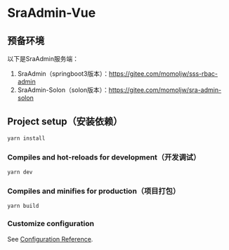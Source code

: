# SraAdmin-Vue

## 预备环境
以下是SraAdmin服务端：
1. SraAdmin（springboot3版本）：https://gitee.com/momoljw/sss-rbac-admin
2. SraAdmin-Solon（solon版本）：https://gitee.com/momoljw/sra-admin-solon

## Project setup（安装依赖）
```
yarn install
```

### Compiles and hot-reloads for development（开发调试）
```
yarn dev
```

### Compiles and minifies for production（项目打包）
```
yarn build
```

### Customize configuration
See [Configuration Reference](https://vitejs.cn/vite3-cn/config/).
